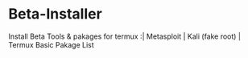 # Beta-Installer
Install Beta Tools &amp; pakages for termux  :|  Metasploit  |  Kali (fake root)  |  Termux Basic Pakage List 
